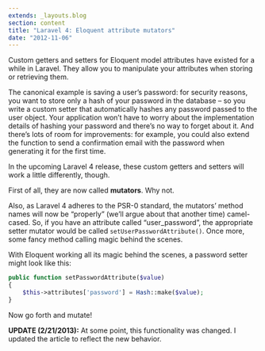 ```yaml
---
extends: _layouts.blog
section: content
title: "Laravel 4: Eloquent attribute mutators"
date: "2012-11-06"
---
```


Custom getters and setters for Eloquent model attributes have existed for a while in Laravel.
They allow you to manipulate your attributes when storing or retrieving them.

The canonical example is saving a user’s password: for security reasons, you want to store only a hash of your password in the database – so you write a custom setter that automatically hashes any password passed to the user object.
Your application won’t have to worry about the implementation details of hashing your password and there’s no way to forget about it.
And there’s lots of room for improvements: for example, you could also extend the function to send a confirmation email with the password when generating it for the first time.

In the upcoming Laravel 4 release, these custom getters and setters will work a little differently, though.

First of all, they are now called **mutators**.
Why not.

Also, as Laravel 4 adheres to the PSR-0 standard, the mutators’ method names will now be “properly” (we’ll argue about that another time) camel-cased.
So, if you have an attribute called “user_password”, the appropriate setter mutator would be called `setUserPasswordAttribute()`.
Once more, some fancy method calling magic behind the scenes.

With Eloquent working all its magic behind the scenes, a password setter might look like this:

~~~php
public function setPasswordAttribute($value)
{
    $this->attributes['password'] = Hash::make($value);
}
~~~

Now go forth and mutate!

**UPDATE (2/21/2013):**
At some point, this functionality was changed.
I updated the article to reflect the new behavior.
